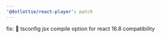 ```yaml
---
'@dotlottie/react-player': patch
---
```


fix: 🐛 tsconfig jsx compile option for react 16.8 compatibility
